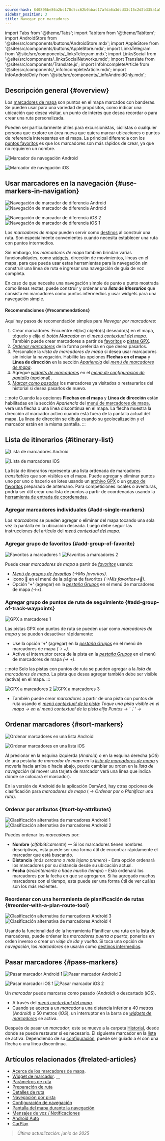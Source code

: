 ```yaml
---
source-hash: 840895be86a2bc170c5cc62b0abac17afda6a3dcd33c15c2d2b335a1a52fa27e
sidebar_position: 3
title: Navegar por marcadores
---
```

import Tabs from '@theme/Tabs';
import TabItem from '@theme/TabItem';
import AndroidStore from '@site/src/components/buttons/AndroidStore.mdx';
import AppleStore from '@site/src/components/buttons/AppleStore.mdx';
import LinksTelegram from '@site/src/components/_linksTelegram.mdx';
import LinksSocial from '@site/src/components/_linksSocialNetworks.mdx';
import Translate from '@site/src/components/Translate.js';
import InfoIncompleteArticle from '@site/src/components/_infoIncompleteArticle.mdx';
import InfoAndroidOnly from '@site/src/components/_infoAndroidOnly.mdx';




## Descripción general {#overview}

Los [marcadores de mapa](../../personal/markers.md) son puntos en el mapa marcados con banderas. Se pueden usar para una variedad de propósitos, como indicar una ubicación que desea visitar, un punto de interés que desea recordar o para crear una ruta personalizada.

Pueden ser particularmente útiles para excursionistas, ciclistas o cualquier persona que explore un área nueva que quiera marcar ubicaciones o puntos de referencia interesantes en el mapa. La principal diferencia con los [puntos favoritos](../../personal/favorites.md) es que los marcadores son más rápidos de crear, ya que no requieren un nombre.

<Tabs groupId="operating-systems" queryString="current-os">

<TabItem value="android" label="Android">

![Marcador de navegación Android](@site/static/img/navigation/marker/navigation_marker_android.png)

</TabItem>

<TabItem value="ios" label="iOS">

![Marcador de navegación iOS](@site/static/img/navigation/marker/navigation_marker_ios.png)

</TabItem>

</Tabs>


## Usar marcadores en la navegación {#use-markers-in-navigation}

<Tabs groupId="operating-systems" queryString="current-os">

<TabItem value="android" label="Android">

![Navegación de marcador de diferencia Android](@site/static/img/navigation/marker/markers_ex_andr_2.png) ![Navegación de marcador de diferencia Android](@site/static/img/navigation/marker/markers_ex_andr_1.png)

</TabItem>

<TabItem value="ios" label="iOS">

![Navegación de marcador de diferencia iOS 2](@site/static/img/navigation/marker/markers_ex_ios_2.png) ![Navegación de marcador de diferencia iOS 1](@site/static/img/navigation/marker/markers_ex_ios_1.png)

</TabItem>

</Tabs>

Los *marcadores de mapa* pueden servir como [destinos](./route-navigation#set-destinations) al construir una ruta. Son especialmente convenientes cuando necesita establecer una ruta con puntos intermedios.

Sin embargo, los *marcadores de mapa* también brindan varias funcionalidades, como [widgets](../../widgets/markers.md), dirección de movimientos, líneas en el mapa, para que pueda usar estas herramientas para la navegación sin construir una línea de ruta e ingresar una navegación de guía de voz completa.

En caso de que necesite una navegación simple de punto a punto mostrada como líneas rectas, puede construir y ordenar una ***lista de itinerarios*** que consista en marcadores como puntos intermedios y usar widgets para una navegación simple.


#### Recomendaciones {#recommendations}

Aquí hay pasos de recomendación simples para *Navegar por marcadores*:

1. Crear marcadores. Encuentre el(los) objeto(s) deseado(s) en el mapa, tóquelo y elija el *[botón Marcador](../../personal/markers.md#add--edit-markers)* en el *[menú contextual del mapa](../../map/map-context-menu.md#add--edit-marker)*. También puede crear marcadores a partir de [favoritos](#add-group-of-favorite) o [pistas GPX](#add-group-of-track-waypoints).
2. [*Ordenar marcadores*](#sort-markers) de la forma preferida en que desea pasarlos.
3. Personalice la *vista de marcadores de mapa* si desea usar marcadores sin iniciar la navegación. Habilite las opciones **Flechas en el mapa** y **Línea de dirección** en la sección *[Apariencia](../../personal/markers.md#appearance-on-the-map)* del *[menú de marcadores de mapa](../../personal/markers.md#actions)*.
4. Agregue *[widgets de marcadores](../../personal/markers.md#markers)* en el *[menú de configuración de pantalla](../../widgets/configure-screen.md)* (opcional).
5. [*Marcar como pasados*](#pass-markers) los marcadores ya visitados o restaurarlos del historial si desea pasarlos de nuevo.

:::note
Cuando las opciones **Flechas en el mapa** y **Línea de dirección** están habilitadas en la sección *Apariencia* del [menú de marcadores de mapa](../../personal/markers.md#appearance-on-the-map), verá una flecha o una línea discontinua en el mapa. La flecha muestra la dirección al marcador activo cuando está fuera de la pantalla actual del mapa. La línea de dirección se dibuja cuando su geolocalización y el marcador están en la misma pantalla.
:::


## Lista de itinerarios {#itinerary-list}

<Tabs groupId="operating-systems" queryString="current-os">

<TabItem value="android" label="Android">

![Lista de marcadores Android](@site/static/img/navigation/marker/markers_list_andr.png)

</TabItem>

<TabItem value="ios" label="iOS">

![Lista de marcadores iOS](@site/static/img/navigation/marker/markers_list_ios.png)

</TabItem>

</Tabs>


La lista de itinerarios representa una lista ordenada de marcadores *transitables* que son visibles en el mapa. Puede agregar y eliminar puntos uno por uno o hacerlo en lotes usando un [archivo GPX](#add-group-of-track-waypoints) o un [grupo de favoritos](#add-group-of-favorite) preparado de antemano. Para competiciones locales o aventuras, podría ser útil crear una lista de puntos a partir de coordenadas usando la [herramienta de entrada de coordenadas](../../plan-route/coordinate-input.md).


### Agregar marcadores individuales {#add-single-markers}

Los *marcadores* se pueden agregar o eliminar del mapa tocando una sola vez la pantalla en la ubicación deseada. Luego debe seguir las instrucciones del artículo del *[menú contextual del mapa](../../map/map-context-menu.md#add--edit-marker)*.


### Agregar grupo de favoritos {#add-group-of-favorite}

<InfoAndroidOnly />

![Favoritos a marcadores 1](@site/static/img/navigation/marker/markers_favorites_andr_3.png) ![Favoritos a marcadores 2](@site/static/img/navigation/marker/markers_favorites_andr_2.png)

Puede crear *marcadores de mapa* a partir de *[favoritos](../../personal/favorites.md)* usando:

- *[Menú de grupos de favoritos](../../personal/favorites.md#favorite-group-actions)* *(<Translate android="true" ids="shared_string_menu,shared_string_my_places"/>→Mis favoritos)*.
- Icono &#128681; en el menú de la página de favoritos *(<Translate android="true" ids="shared_string_menu,shared_string_my_places"/>→Mis favoritos→&#128681;)*.
- Opción **'+'** (agregar) en la *[pestaña Grupos](../../personal/markers.md#marker-groups)* en el menú de marcadores de mapa *(<Translate android="true" ids="shared_string_menu,map_markers,shared_string_groups"/>→+)*.


### Agregar grupo de puntos de ruta de seguimiento {#add-group-of-track-waypoints}

<InfoAndroidOnly />

![GPX a marcadores 1](@site/static/img/navigation/marker/track_to_markers_andr.png)

Las pistas GPX con puntos de ruta se pueden usar como *marcadores de mapa* y se pueden desactivar rápidamente:

- Use la opción **'+'** (agregar) en la *[pestaña Grupos](../../personal/markers.md#marker-groups)* en el menú de marcadores de mapa *(<Translate android="true" ids="shared_string_menu,map_markers,shared_string_groups"/>→ +)*.
- Active el interruptor cerca de la pista en la *[pestaña Grupos](../../personal/markers.md#marker-groups)* en el menú de marcadores de mapa *(<Translate android="true" ids="shared_string_menu,map_markers,shared_string_groups"/>→ +)*.

:::note
Solo las pistas con puntos de ruta se pueden agregar a la *lista de marcadores de mapa*. La pista que desea agregar también debe ser visible (activa) en el mapa.
:::

![GPX a marcadores 2](@site/static/img/navigation/marker/track_to_markers_andr_2.png) ![GPX a marcadores 3](@site/static/img/navigation/marker/track_to_markers_andr_3.png)

- También puede crear *marcadores* a partir de una pista con puntos de ruta usando el *[menú contextual de la pista](../../map/tracks/track-context-menu.md#points--waypoints)*: *Toque una pista visible en el mapa → en el menú contextual de la pista elija Puntos → '&#8942;' → <Translate android="true" ids="add_group_to_markers"/>*


## Ordenar marcadores {#sort-markers}

<Tabs groupId="operating-systems" queryString="current-os">

<TabItem value="android" label="Android">

![Ordenar marcadores en una lista Android](@site/static/img/navigation/marker/sort_markers_andr.png)

</TabItem>

<TabItem value="ios" label="iOS">

![Ordenar marcadores en una lista iOS](@site/static/img/navigation/marker/sort_markers_ios.png)

</TabItem>

</Tabs>

Al presionar en la esquina izquierda (*Android*) o en la esquina derecha (*iOS*) de una pestaña de *marcador de mapa* en la *[lista de marcadores de mapa](../../personal/markers.md#itinerary-list)* y moverla hacia arriba o hacia abajo, puede cambiar su orden en la *lista de navegación* (al mover una tarjeta de marcador verá una línea que indica dónde se colocará el marcador).

En la versión de Android de la aplicación OsmAnd, hay otras opciones de clasificación para *marcadores de mapa* (*<Translate android="true" ids="shared_string_menu,map_markers,shared_string_more"/> →* *Ordenar por* o *Planificar una ruta*).


### Ordenar por atributos {#sort-by-attributes}

<Tabs groupId="operating-systems" queryString="current-os">

<TabItem value="android" label="Android">

![Clasificación alternativa de marcadores Android 1](@site/static/img/navigation/marker/sorting_markers_andr_1.png) ![Clasificación alternativa de marcadores Android 2](@site/static/img/navigation/marker/sorting_markers_andr_2.png)

</TabItem>

<TabItem value="ios" label="iOS">

<InfoAndroidOnly />

</TabItem>

</Tabs>

Puedes ordenar los *marcadores* por:

- **Nombre** (*alfabéticamente*) — Si los marcadores tienen nombres descriptivos, esta puede ser una forma útil de encontrar rápidamente el marcador que está buscando.
- **Distancia** (*más cercano o más lejano primero*) - Esta opción ordenará los marcadores por su distancia desde su ubicación actual.
- **Fecha** (*recientemente o hace mucho tiempo*) - Esto ordenará los marcadores por la fecha en que se agregaron. Si ha agregado muchos marcadores con el tiempo, esta puede ser una forma útil de ver cuáles son los más recientes.


### Reordenar con una herramienta de planificación de rutas {#reorder-with-a-plan-route-tool}

<InfoAndroidOnly />

![Clasificación alternativa de marcadores Android 3](@site/static/img/navigation/marker/sorting_markers_andr_3.png) ![Clasificación alternativa de marcadores Android 4](@site/static/img/navigation/marker/sorting_markers_andr_4.png)

Usando la funcionalidad de la herramienta Planificar una ruta en la lista de marcadores, puede ordenar los *marcadores* *puerta a puerta*, ponerlos en orden inverso o crear un *viaje de ida y vuelta*. Si toca una opción de *navegación*, los *marcadores* se usarán como [destinos intermedios](../setup/route-navigation.md#intermediate-destinations).


## Pasar marcadores {#pass-markers}

<Tabs groupId="operating-systems" queryString="current-os">

<TabItem value="android" label="Android">

![Pasar marcador Android 1](@site/static/img/navigation/marker/pass_markers_andr_1.png) ![Pasar marcador Android 2](@site/static/img/navigation/marker/pass_markers_andr_2.png)

</TabItem>

<TabItem value="ios" label="iOS">

![Pasar marcador iOS 1](@site/static/img/navigation/marker/pass_markers_ios_1.png) ![Pasar marcador iOS 2](@site/static/img/navigation/marker/pass_markers_ios_2.png)

</TabItem>

</Tabs>

Un *marcador* puede marcarse como pasado (*Android*) o descartado (*iOS*).

- A través del *[menú contextual del mapa](../../map/map-context-menu.md#add--edit-marker)*.
- Cuando se acerca a un *marcador* a una distancia inferior a 40 metros (*Android*) o 50 metros (*iOS*), un interruptor en la barra de *[widgets de marcadores](../../widgets/markers.md#top-bar-widget)* se activa.

Después de pasar un *marcador*, este se mueve a la carpeta [Historial](../../personal/markers.md#history), desde donde se puede restaurar si es necesario. El siguiente marcador en la [lista](#itinerary-list) se activa. Dependiendo de su [configuración](#use-markers-in-navigation), puede ser guiado a él con una flecha o una línea discontinua.


## Artículos relacionados {#related-articles}

- [Acerca de los marcadores de mapa](../../personal/markers.md).
- [Widget de marcador](../../widgets/markers.md).
__
- [Parámetros de ruta](../routing/osmand-routing.md#routing-types)
- [Preparación de ruta](./route-navigation.md)
- [Detalles de ruta](./route-details.md)
- [Navegación por pista](./gpx-navigation.md)
- [Configuración de navegación](../guidance/navigation-settings.md)
- [Pantalla del mapa durante la navegación](../guidance/map-during-navigation.md)
- [Mensajes de voz / Notificaciones](../guidance/voice-navigation.md)
- [Android Auto](../auto-car.md)
- [CarPlay](../car-play.md)

> *Última actualización: junio de 2025*